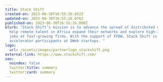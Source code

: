 ```yaml
---
title: Stack Shift
created-on: 2023-06-30T16:55:26.052Z
updated-on: 2023-06-30T16:55:26.076Z
published-on: 2023-06-30T16:55:26.090Z
blurb: "Stack Shift’s mission is to advance the spread of distributed work and
  help remote talent in Africa expand their networks and explore high-impact
  jobs at fast-growing firms. With the support of FFDW, Stack Shift is placing
  accelerator participants at DWeb startups. "
logo:
  url: /assets/images/partnerlogo_stackshift.png
external-link: https://www.stackshift.com/
seo:
  noindex: false
  twitter:title: summary
  twitter:card: summary
---
```

